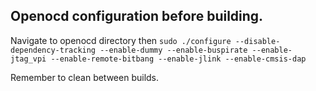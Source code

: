 ## Openocd configuration before building.

Navigate to openocd directory then
`sudo ./configure --disable-dependency-tracking --enable-dummy --enable-buspirate --enable-jtag_vpi --enable-remote-bitbang --enable-jlink --enable-cmsis-dap`

 Remember to clean between builds.
